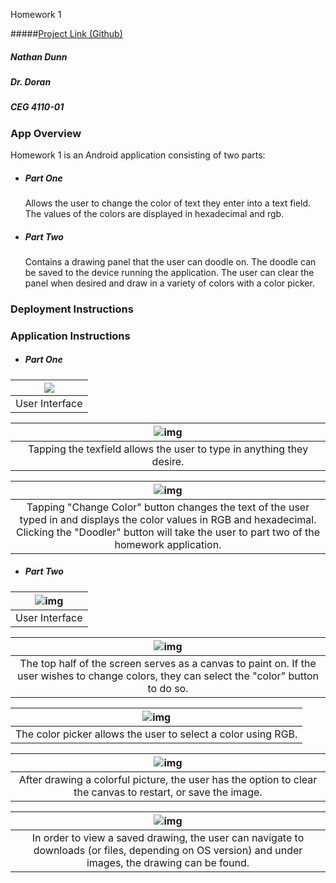 Homework 1

#####[Project Link (Github)](https://github.com/natedunn2230/Homework_1)
##### Nathan Dunn
##### Dr. Doran
##### CEG 4110-01

### App Overview
Homework 1 is an Android application consisting of two parts:

+ ##### *Part One*
  Allows the user to change the color of text they enter into a text field. The values of the colors are displayed in hexadecimal and rgb.
+ ##### *Part Two*
  Contains a drawing panel that the user can doodle on.  The doodle can be saved to the device running the application. The user can clear the panel when desired and draw in a variety of colors with a color picker.

### Deployment Instructions

### Application Instructions

 + ##### *Part One*	

| ![](resources/part1_screen.png) |
| :-----------------------------: |
|         User Interface          |



|            ![img](resources/part1_textfield.png)             |
| :----------------------------------------------------------: |
| Tapping the texfield allows the user to type in anything they desire. |

    

|           ![img](resources/part1_color_change.png)           |
| :----------------------------------------------------------: |
| Tapping "Change Color" button changes the text of the user typed in and displays the color values in RGB and hexadecimal.  Clicking the "Doodler" button will take the user to part two of the homework application. |

+ ##### *Part Two*

| ![img](resources/part2_screen.png) |
| :--------------------------------: |
|           User Interface           |

|           ![img](resources/part2_single_color.png)           |
| :----------------------------------------------------------: |
| The top half of the screen serves as a canvas to paint on. If the user wishes to change colors, they can select the "color" button to do so. |

|           ![img](resources/part2_color_picker.png)           |
| :----------------------------------------------------------: |
| The color picker allows the user to select a color using RGB. |

|            ![img](resources/part2_full_image.png)            |
| :----------------------------------------------------------: |
| After drawing a colorful picture, the user has the option to clear the canvas to restart, or save the image. |

|        ![img](resources/part2_show_save_location.png)        |
| :----------------------------------------------------------: |
| In order to view a saved drawing, the user can navigate to downloads (or files, depending on OS version) and under images, the drawing  can be found. |